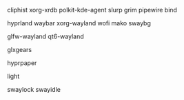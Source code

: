 cliphist xorg-xrdb polkit-kde-agent slurp grim pipewire bind

hyprland waybar xorg-wayland wofi mako swaybg

glfw-wayland qt6-wayland

glxgears

hyprpaper

light

swaylock
swayidle
